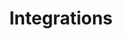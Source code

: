 ---
sidebar_position: 9
title: Integrations
description: Learn how to use extrernal infrastructure that helps you build more powerful consumer apps.
---